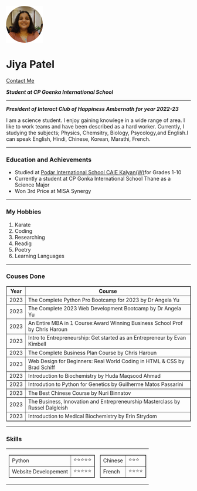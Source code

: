 
<html>

<head>
    <meta charset="UTF-8">
    
</head>

<body>
    <img src="Jiya 2.png">
    <h1>Jiya Patel</h1>
    <p><a href="Contact Me.html">Contact Me</a> </p>
    <p><em><strong>Student at CP Goenka International School</strong></em></p>
    <hr>
    <p><em><strong>President of Interact Club of Happiness Ambernath for year 2022-23</strong></em></p>
    <p></p>
    <p>I am a science student. I enjoy gaining knowlege in a wide range of area. I like to work teams and have been described as a hard worker. Currently, I studying the subjects; Physics, Chemsitry, Biology, Psycology,and English.I can speak English, Hindi, Chinese, Korean, Marathi, French.</p>
    <hr>
    <h3>Education and Achievements</h3>
    <ul>
        <li>Studied at <a href="https://www.podareducation.org/school/kalyancie">Podar International School CAIE Kalyan(W)</a>for Grades 1-10</li>
        <li>Currently a student at CP Gonka International School Thane as a Science Major</li>
        <li>Won 3rd Price at MISA Synergy</li>
    </ul>
    <hr>
    <h3>My Hobbies</h3>
    <ol>
        <li>Karate</li>
        <li>Coding</li>
        <li>Researching</li>
        <li>Readig</li>
        <li>Poetry</li>
        <li>Learning Languages</li>
    </ol>
    <hr>
    <h3>Couses Done</h3>
    <table border="'1">
        <thead>
            <tr>
                <th>Year</th>
                <th>Course</th>
            </tr>
        </thead>
        <tbody>
        <tr>
            <td>2023</td>
            <td>The Complete Python Pro Bootcamp for 2023 by Dr Angela Yu</td>
        </tr>
        <tr>
            <td>2023</td>
            <td>The Complete 2023 Web Development Bootcamp by Dr Angela Yu</td>
        </tr>
        <tr>
            <td>2023</td>
            <td>An Entire MBA in 1 Course:Award Winning Business School Prof by Chris Haroun</td>
        </tr>
        <tr>
            <td>2023</td>
            <td>Intro to Entrepreneurship: Get started as an Entrepreneur by Evan Kimbell</td>
        </tr>
        <tr>
            <td>2023</td>
            <td>The Complete Business Plan Course by Chris Haroun</td>
        </tr>
        <tr>
            <td>2023</td>
            <td>Web Design for Beginners: Real World Coding in HTML & CSS by Brad Schiff</td>
        </tr>
        <tr>
            <td>2023</td>
            <td>Introduction to Biochemistry by Huda Maqsood Ahmad</td>
        </tr>
        <tr>
            <td>2023</td>
            <td>Introdution to Python for Genetics by Guilherme Matos Passarini</td>
        </tr>
        <tr>
            <td>2023</td>
            <td>The Best Chinese Course by Nuri Binnatov</td>
        </tr>
        <tr>
            <td>2023</td>
            <td>The Business, Innovation and Entrepreneurship Masterclass by Russel Dalgleish</td>
        </tr>
        <tr>
            <td>2023</td>
            <td>
                Introduction to Medical Biochemistry by Erin Strydom</td>
        </tr>
    </tbody>
    </table>
    <hr>
    <h3>Skills</h3>
    <table cellspacing="10">
        <tr>
            <td>
            <table border="1">
            <tr>
                <td>Python</td>
                <td>⭐⭐⭐⭐⭐</td>
            </tr>
            <tr>
                <td>Website Developement</td>
                <td>⭐⭐⭐⭐⭐</td>
            </tr>
        </table>
            </td>
            <td>    
            <table border="1">
            <tr>
                <td>Chinese</td>
                <td>⭐⭐⭐</td>
            </tr>
            <tr>
                <td>French</td>
                <td>⭐⭐⭐⭐</td>
            </tr>
            </table>
            </td>
        </tr>

    

